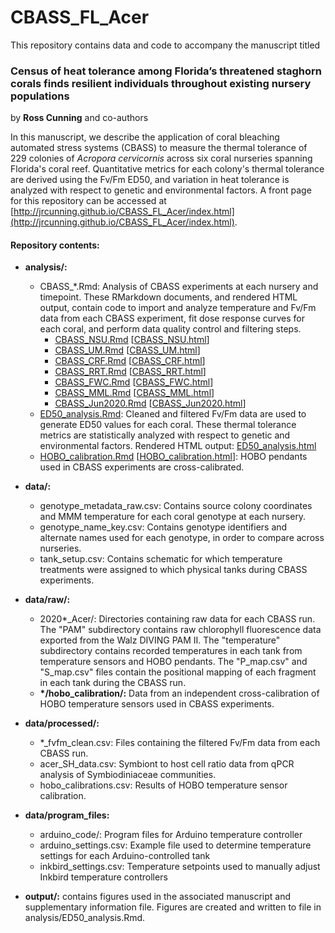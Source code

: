 # CBASS_FL_Acer


This repository contains data and code to accompany the manuscript titled

### Census of heat tolerance among Florida’s threatened staghorn corals finds resilient individuals throughout existing nursery populations

by **Ross Cunning** and co-authors

In this manuscript, we describe the application of coral bleaching automated stress systems (CBASS) to measure the thermal tolerance of 229 colonies of *Acropora cervicornis* across six coral nurseries spanning Florida's coral reef. Quantitative metrics for each colony's thermal tolerance are derived using the Fv/Fm ED50, and variation in heat tolerance is analyzed with respect to genetic and environmental factors. A front page for this repository can be accessed at [http://jrcunning.github.io/CBASS_FL_Acer/index.html](http://jrcunning.github.io/CBASS_FL_Acer/index.html).

#### Repository contents:

* **analysis/:** 
    + CBASS_\*.Rmd: Analysis of CBASS experiments at each nursery and timepoint. These RMarkdown documents, and rendered HTML output, contain code to import and analyze temperature and Fv/Fm data from each CBASS experiment, fit dose response curves for each coral, and perform data quality control and filtering steps.
        + [CBASS_NSU.Rmd](analysis/CBASS_NSU.Rmd) [[CBASS_NSU.html](analysis/CBASS_NSU.html)]
        + [CBASS_UM.Rmd](analysis/CBASS_UM.Rmd) [[CBASS_UM.html](analysis/CBASS_UM.html)]
        + [CBASS_CRF.Rmd](analysis/CBASS_CRF.Rmd) [[CBASS_CRF.html](analysis/CBASS_CRF.html)]
        + [CBASS_RRT.Rmd](analysis/CBASS_RRT.Rmd) [[CBASS_RRT.html](analysis/CBASS_RRT.html)]
        + [CBASS_FWC.Rmd](analysis/CBASS_FWC.Rmd) [[CBASS_FWC.html](analysis/CBASS_FWC.html)]
        + [CBASS_MML.Rmd](analysis/CBASS_MML.Rmd) [[CBASS_MML.html](analysis/CBASS_MML.html)]
        + [CBASS_Jun2020.Rmd](analysis/CBASS_Jun2020.Rmd) [[CBASS_Jun2020.html](analysis/CBASS_Jun2020.html)]
    + [ED50_analysis.Rmd](analysis/ED50_analysis.Rmd): Cleaned and filtered Fv/Fm data are used to generate ED50 values for each coral. These thermal tolerance metrics are statistically analyzed with respect to genetic and environmental factors. Rendered HTML output: [ED50_analysis.html](analysis/ED50_analysis.html)
    + [HOBO_calibration.Rmd](analysis/HOBO_calibration.Rmd) [[HOBO_calibration.html](analysis/HOBO_calibration.html)]: HOBO pendants used in CBASS experiments are cross-calibrated.
    
* **data/:**
    + genotype_metadata_raw.csv: Contains source colony coordinates and MMM temperature for each coral genotype at each nursery.
    + genotype_name_key.csv: Contains genotype identifiers and alternate names used for each genotype, in order to compare across nurseries.
    + tank_setup.csv: Contains schematic for which temperature treatments were assigned to which physical tanks during CBASS experiments.
    
* **data/raw/:** 
    + 2020\*_Acer/: Directories containing raw data for each CBASS run. The "PAM" subdirectory contains raw chlorophyll fluorescence data exported from the Walz DIVING PAM II. The "temperature" subdirectory contains recorded temperatures in each tank from temperature sensors and HOBO pendants. The "P_map.csv" and "S_map.csv" files contain the positional mapping of each fragment in each tank during the CBASS run.
    + **\*/hobo_calibration/:** Data from an independent cross-calibration of HOBO temperature sensors used in CBASS experiments.

* **data/processed/:**
    + \*_fvfm_clean.csv: Files containing the filtered Fv/Fm data from each CBASS run.
    + acer_SH_data.csv: Symbiont to host cell ratio data from qPCR analysis of Symbiodiniaceae communities.
    + hobo_calibrations.csv: Results of HOBO temperature sensor calibration.
    
* **data/program_files:**
    + arduino_code/: Program files for Arduino temperature controller
    + arduino_settings.csv: Example file used to determine temperature settings for each Arduino-controlled tank
    + inkbird_settings.csv: Temperature setpoints used to manually adjust Inkbird temperature controllers

* **output/:** contains figures used in the associated manuscript and supplementary information file. Figures are created and written to file in analysis/ED50_analysis.Rmd.
